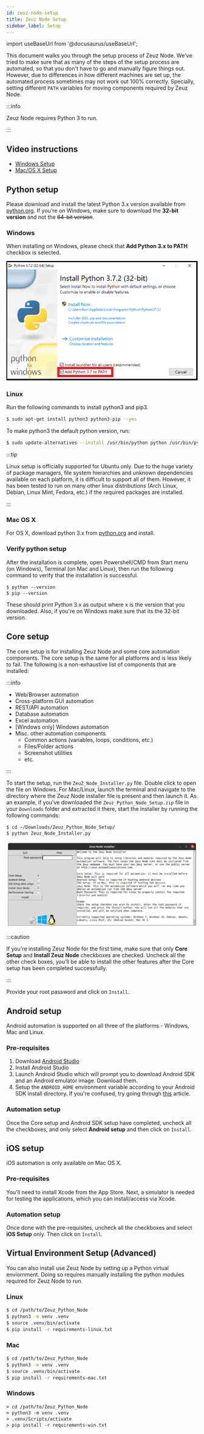 ```yaml
---
id: zeuz-node-setup
title: Zeuz Node Setup
sidebar_label: Setup
---
```


import useBaseUrl from '@docusaurus/useBaseUrl';

This document walks you through the setup process of Zeuz Node. We've
tried to make sure that as many of the steps of the setup process are
automated, so that you don't have to go and manually figure things
out. However, due to differences in how different machines are set up,
the automated process sometimes may not work out 100% correctly.
Specially, setting different `PATH` variables for moving components
required by Zeuz Node.

:::info

Zeuz Node requires Python 3 to run. 

:::

## Video instructions

- [Windows Setup](https://youtu.be/LGmr6ZpoPGk)
- [Mac/OS X Setup](https://youtu.be/TCPmaUgS8hk)


## Python setup

Please download and install the latest Python 3.x version available
from [python.org](https://www.python.org/downloads/). If you're on
Windows, make sure to download the **32-bit version** and not the
~~64-bit version~~.

### Windows

When installing on Windows, please check that **Add Python 3.x to
PATH** checkbox is selected.

![](/img/windows-python-path.png)

### Linux

Run the following commands to install python3 and pip3.

```bash
$ sudo apt-get install python3 python3-pip --yes
```

To make python3 the default python version, run:

```bash
$ sudo update-alternatives --install /usr/bin/python python /usr/bin/python3 10
```

:::tip

Linux setup is officially supported for Ubuntu only. Due to the huge
variety of package managers, file system hierarchies and unknown
dependencies available on each platform, it is difficult to support
all of them. However, it has been tested to run on many other linux
distributions (Arch Linux, Debian, Linux Mint, Fedora, etc.) if the
required packages are installed.

:::

### Mac OS X

For OS X, download python 3.x from
[python.org](https://www.python.org/downloads/) and install.

### Verify python setup

After the installation is complete, open Powershell/CMD from Start
menu (on Windows), Terminal (on Mac and Linux), then run the following
command to verify that the installation is successful.

```batch
$ python --version
$ pip --version
```

These should print Python 3.x as output where x is the version that
you downloaded. Also, if you're on Windows make sure that its the
32-bit version.

## Core setup

The core setup is for installing Zeuz Node and some core automation
components. The core setup is the same for all platforms and is less
likely to fail. The following is a non-exhaustive list of components
that are installed:

:::info

- Web/Browser automation
- Cross-platform GUI automation
- REST/API automation
- Database automation
- Excel automation
- [Windows only] Windows automation
- Misc. other automation components
    - Common actions (variables, loops, conditions, etc.)
    - Files/Folder actions
    - Screenshot utilities
    - etc.

:::

To start the setup, run the `ZeuZ_Node_Installer.py` file. Double
click to open the file on Windows. For Mac/Linux, launch the terminal
and navigate to the directory where the Zeuz Node installer file is
present and then launch it. As an example, if you've downloaded the
`Zeuz_Python_Node_Setup.zip` file in your `Downloads` folder and
extracted it there, start the installer by running the following
commands:

```bash
$ cd ~/Downloads/Zeuz_Python_Node_Setup/
$ python Zeuz_Node_Installer.py
```

![](/img/zeuz-node-installer.png)

:::caution

If you're installing Zeuz Node for the first time, make sure that only
**Core Setup** and **Install Zeuz Node** checkboxes are checked.
Uncheck all the other check boxes, you'll be able to install the other
features after the Core setup has been completed successfully.

:::

Provide your root password and click on `Install`.

## Android setup

Android automation is supported on all three of the platforms -
Windows, Mac and Linux.

### Pre-requisites

1. Download [Android
   Studio](https://developer.android.com/studio#downloads)
2. Install Android Studio
3. Launch Android Studio which will prompt you to download Android SDK
   and an Android emulator image. Download them.
4. Setup the `ANDROID_HOME` environment variable according to your
   Android SDK install directory. If you're confused, try going
   through
   [this](https://www.androidcentral.com/installing-android-sdk-windows-mac-and-linux-tutorial)
   article.

### Automation setup

Once the Core setup and Android SDK setup have completed, uncheck all
the checkboxes, and only select **Android setup** and then click on
`Install`.

## iOS setup

iOS automation is only available on Mac OS X.

### Pre-requisites

You'll need to install Xcode from the App Store. Next, a simulator is
needed for testing the applications, which you can install/access via
Xcode.

### Automation setup

Once done with the pre-requisites, uncheck all the checkboxes and
select **iOS Setup** only. Then click on `Install`.

## Virtual Environment Setup (Advanced)

You can also install use Zeuz Node by setting up a Python virtual enviornment.
Doing so requires manually installing the python modules required for Zeuz Node
to run.

### Linux

```sh
$ cd /path/to/Zeuz_Python_Node
$ python3 -m venv .venv
$ source .venv/bin/activate
$ pip install -r requirements-linux.txt
```

### Mac

```sh
$ cd /path/to/Zeuz_Python_Node
$ python3 -m venv .venv
$ source .venv/bin/activate
$ pip install -r requirements-mac.txt
```

### Windows

```batch
> cd /path/to/Zeuz_Python_Node
> python3 -m venv .venv
> .venv/Scripts/activate
> pip install -r requirements-win.txt
```
